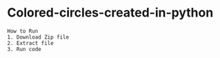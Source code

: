 # Colored-circles-created-in-python

    How to Run
    1. Download Zip file
    2. Extract file
    3. Run code
